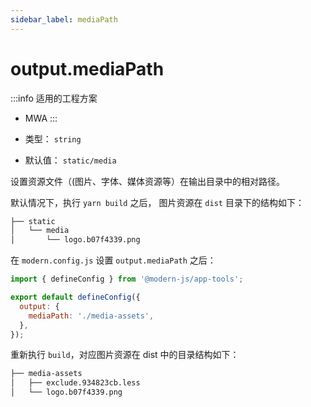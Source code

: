 ```yaml
---
sidebar_label: mediaPath
---
```


# output.mediaPath

:::info 适用的工程方案
* MWA
:::

* 类型： `string`
* 默认值： `static/media`

设置资源文件（(图片、字体、媒体资源等）在输出目录中的相对路径。

默认情况下，执行 `yarn build` 之后， 图片资源在 `dist` 目录下的结构如下：

```bash
├── static
│   └── media
│       └── logo.b07f4339.png
```

在 `modern.config.js` 设置 `output.mediaPath` 之后：


```js title="modern.config.js"
import { defineConfig } from '@modern-js/app-tools';

export default defineConfig({
  output: {
    mediaPath: './media-assets',
  },
});
```

重新执行 `build`，对应图片资源在 dist 中的目录结构如下：

```bash
├── media-assets
│   ├── exclude.934823cb.less
│   └── logo.b07f4339.png
```
